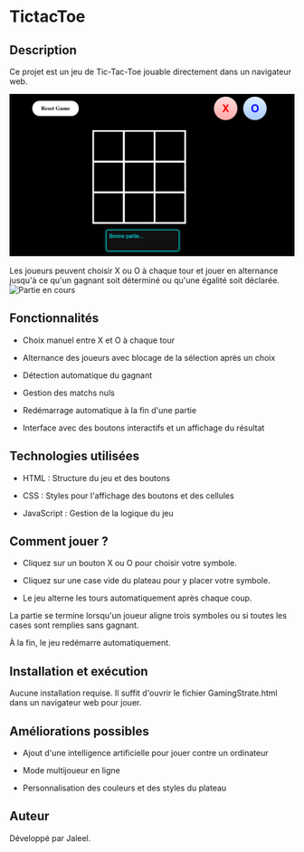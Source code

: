 # TictacToe
## Description

Ce projet est un jeu de Tic-Tac-Toe jouable directement dans un navigateur web. 

![Début de partie](./Images/Capture%20d’écran%202025-02-05%20065421.png)

Les joueurs peuvent choisir X ou O à chaque tour et jouer en alternance jusqu'à ce qu'un gagnant soit déterminé ou qu'une égalité soit déclarée.
![Partie en cours](./Images/Capture%20d’écran%202025-02-05%20065420.png)

## Fonctionnalités

- Choix manuel entre X et O à chaque tour

- Alternance des joueurs avec blocage de la sélection après un choix

- Détection automatique du gagnant

- Gestion des matchs nuls

- Redémarrage automatique à la fin d'une partie

- Interface avec des boutons interactifs et un affichage du résultat

## Technologies utilisées

- HTML : Structure du jeu et des boutons

- CSS : Styles pour l'affichage des boutons et des cellules

- JavaScript : Gestion de la logique du jeu

## Comment jouer ?

- Cliquez sur un bouton X ou O pour choisir votre symbole.

- Cliquez sur une case vide du plateau pour y placer votre symbole.

- Le jeu alterne les tours automatiquement après chaque coup.

La partie se termine lorsqu'un joueur aligne trois symboles ou si toutes les cases sont remplies sans gagnant.

À la fin, le jeu redémarre automatiquement.

## Installation et exécution

Aucune installation requise. Il suffit d'ouvrir le fichier GamingStrate.html dans un navigateur web pour jouer.

## Améliorations possibles

- Ajout d'une intelligence artificielle pour jouer contre un ordinateur

- Mode multijoueur en ligne

- Personnalisation des couleurs et des styles du plateau

## Auteur

Développé par Jaleel.